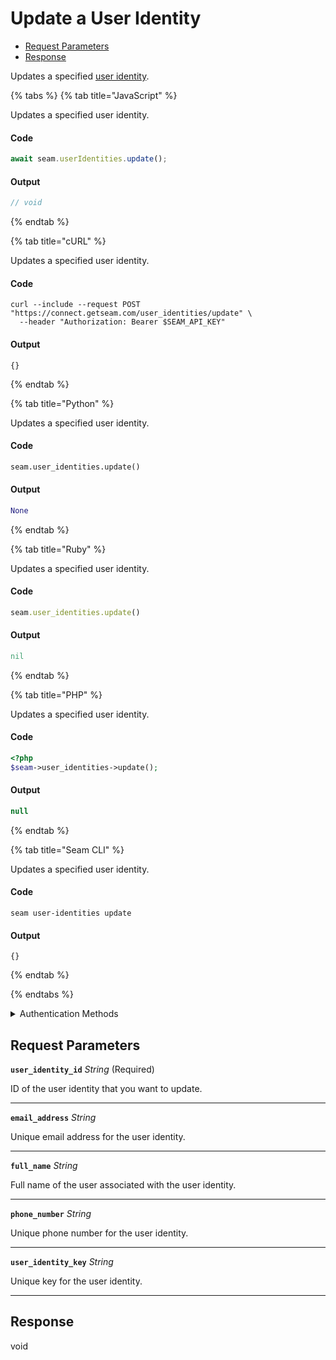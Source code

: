 # Update a User Identity

- [Request Parameters](#request-parameters)
- [Response](#response)

Updates a specified [user identity](https://docs.seam.co/latest/capability-guides/mobile-access-in-development/managing-mobile-app-user-accounts-with-user-identities#what-is-a-user-identity).


{% tabs %}
{% tab title="JavaScript" %}

Updates a specified user identity.

#### Code

```javascript
await seam.userIdentities.update();
```

#### Output

```javascript
// void
```
{% endtab %}

{% tab title="cURL" %}

Updates a specified user identity.

#### Code

```curl
curl --include --request POST "https://connect.getseam.com/user_identities/update" \
  --header "Authorization: Bearer $SEAM_API_KEY"
```

#### Output

```curl
{}
```
{% endtab %}

{% tab title="Python" %}

Updates a specified user identity.

#### Code

```python
seam.user_identities.update()
```

#### Output

```python
None
```
{% endtab %}

{% tab title="Ruby" %}

Updates a specified user identity.

#### Code

```ruby
seam.user_identities.update()
```

#### Output

```ruby
nil
```
{% endtab %}

{% tab title="PHP" %}

Updates a specified user identity.

#### Code

```php
<?php
$seam->user_identities->update();
```

#### Output

```php
null
```
{% endtab %}

{% tab title="Seam CLI" %}

Updates a specified user identity.

#### Code

```seam_cli
seam user-identities update
```

#### Output

```seam_cli
{}
```
{% endtab %}

{% endtabs %}


<details>

<summary>Authentication Methods</summary>

- API key
- Personal access token
  <br>Must also include the `seam-workspace` header in the request.

To learn more, see [Authentication](https://docs.seam.co/latest/api/authentication).
</details>

## Request Parameters

**`user_identity_id`** *String* (Required)

ID of the user identity that you want to update.

---

**`email_address`** *String*

Unique email address for the user identity.

---

**`full_name`** *String*

Full name of the user associated with the user identity.

---

**`phone_number`** *String*

Unique phone number for the user identity.

---

**`user_identity_key`** *String*

Unique key for the user identity.

---


## Response

void

